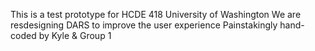 This is a test prototype for HCDE 418
University of Washington
We are resdesigning DARS to improve the user experience
Painstakingly hand-coded by Kyle & Group 1

